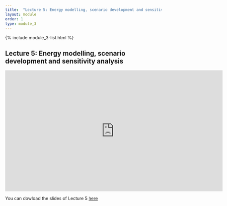 ```yaml
---
title:  "Lecture 5: Energy modelling, scenario development and sensitivity analysis"
layout: module
order: 1
type: module_3
---
```


{% include module_3-list.html %}

## Lecture 5: Energy modelling, scenario development and sensitivity analysis


<style>
.responsive-wrap iframe{ max-width: 100%;}
</style>

<iframe src="https://drive.google.com/file/d/1jBEBhJj1yMei8o-1qHfSmDOImwaEr_ZV/preview" frameborder="0" width="700" height="390" allowfullscreen="true" mozallowfullscreen="true" webkitallowfullscreen="true"></iframe>

You can dowload the slides of Lecture 5 [here](https://drive.google.com/file/d/1jBEBhJj1yMei8o-1qHfSmDOImwaEr_ZV/view?usp=sharing)